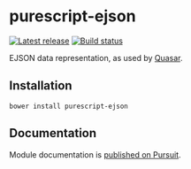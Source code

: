 # purescript-ejson

[![Latest release](http://img.shields.io/github/release/slamdata/purescript-ejson.svg)](https://github.com/slamdata/purescript-ejson/releases)
[![Build status](https://travis-ci.org/slamdata/purescript-ejson.svg?branch=master)](https://travis-ci.org/slamdata/purescript-ejson)

EJSON data representation, as used by [Quasar](https://github.com/quasar-analytics/quasar).

## Installation

```
bower install purescript-ejson
```

## Documentation

Module documentation is [published on Pursuit](http://pursuit.purescript.org/packages/purescript-ejson).
